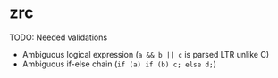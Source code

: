 # zrc

TODO: Needed validations

-   Ambiguous logical expression (`a && b || c` is parsed LTR unlike C)
-   Ambiguous if-else chain (`if (a) if (b) c; else d;`)
